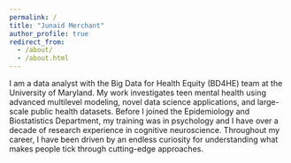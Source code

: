 ```yaml
---
permalink: /
title: "Junaid Merchant"
author_profile: true
redirect_from: 
  - /about/
  - /about.html
---
```


I am a data analyst with the Big Data for Health Equity (BD4HE) team at the University of Maryland. My work investigates teen mental health using advanced multilevel modeling, novel data science applications, and large-scale public health datasets. Before I joined the Epidemiology and Biostatistics Department, my training was in psychology and I have over a decade of research experience in cognitive neuroscience. Throughout my career, I have been driven by an endless curiosity for understanding what makes people tick through cutting-edge approaches. 


